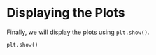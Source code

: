 # Displaying the Plots

Finally, we will display the plots using `plt.show()`.

```python
plt.show()
```
